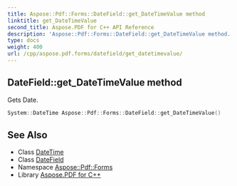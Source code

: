 ```yaml
---
title: Aspose::Pdf::Forms::DateField::get_DateTimeValue method
linktitle: get_DateTimeValue
second_title: Aspose.PDF for C++ API Reference
description: 'Aspose::Pdf::Forms::DateField::get_DateTimeValue method. Gets Date in C++.'
type: docs
weight: 400
url: /cpp/aspose.pdf.forms/datefield/get_datetimevalue/
---
```

## DateField::get_DateTimeValue method


Gets Date.

```cpp
System::DateTime Aspose::Pdf::Forms::DateField::get_DateTimeValue()
```

## See Also

* Class [DateTime](../../../system/datetime/)
* Class [DateField](../)
* Namespace [Aspose::Pdf::Forms](../../)
* Library [Aspose.PDF for C++](../../../)
